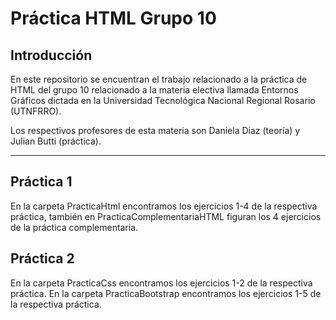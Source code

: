 # Práctica HTML Grupo 10

## Introducción

En este repositorio se encuentran el trabajo relacionado a la práctica de HTML del grupo 10 relacionado a la materia electiva llamada Entornos Gráficos dictada en la Universidad Tecnológica Nacional Regional Rosario (UTNFRRO).

Los respectivos profesores de esta materia son Daniela Diaz (teoría) y Julian Butti (práctica).

---

## Práctica 1

En la carpeta PracticaHtml encontramos los ejercicios 1-4 de la respectiva práctica, también en PracticaComplementariaHTML figuran los 4 ejercicios de la práctica complementaria.

## Práctica 2

En la carpeta PracticaCss encontramos los ejercicios 1-2 de la respectiva práctica.
En la carpeta PracticaBootstrap encontramos los ejercicios 1-5 de la respectiva práctica.
